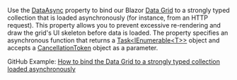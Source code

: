Use the [DataAsync](https://docs.devexpress.com/Blazor/DevExpress.Blazor.DxDataGrid-1.DataAsync) property to bind our Blazor [Data Grid](https://docs.devexpress.com/Blazor/DevExpress.Blazor.DxDataGrid-1) to a strongly typed collection that is loaded asynchronously (for instance, from an HTTP request). This property allows you to prevent excessive re-rendering and draw the grid's UI skeleton before data is loaded. The property specifies an asynchronous function that returns a [Task<IEnumerable\<T>>](https://docs.microsoft.com/en-us/dotnet/api/system.threading.tasks.task-1) object and accepts a [CancellationToken](https://docs.microsoft.com/en-us/dotnet/api/system.threading.cancellationtoken) object as a parameter.

GitHub Example: [How to bind the Data Grid to a strongly typed collection loaded asynchronously](https://github.com/DevExpress-Examples/obsolete-blazor-bind-data-grid-to-data-asynchronously)
